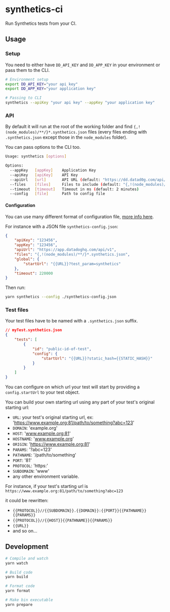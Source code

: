 # synthetics-ci
Run Synthetics tests from your CI.

## Usage

### Setup

You need to either have `DD_API_KEY` and `DD_APP_KEY` in your environment or pass them to the CLI.
```bash
# Environment setup
export DD_API_KEY="your api key"
export DD_APP_KEY="your application key"

# Passing to CLI
synthetics --apiKey "your api key" --appKey "your application key"
```

### API

By default it will run at the root of the working folder and find `{,!(node_modules)/**/}*.synthetics.json` files (every files ending with `.synthetics.json` except those in the `node_modules` folder).

You can pass options to the CLI too.

```bash
Usage: synthetics [options]

Options:
  --appKey   [appKey]    Application Key
  --apiKey   [apiKey]    API Key
  --apiUrl   [url]       API URL (default: "https://dd.datad0g.com/api/v1")
  --files    [files]     Files to include (default: "{,!(node_modules)/**/}*.synthetics.json")
  --timeout  [timeout]   Timeout in ms (default: 2 minutes)
  --config   [file]      Path to config file
```

#### Configuration

You can use many different format of configuration file, [more info here](https://github.com/dominictarr/rc#standards).

For instance with a JSON file `synthetics-config.json`:
```json
{
    "apiKey": "123456",
    "appKey": "123456",
    "apiUrl": "https://app.datadoghq.com/api/v1",
    "files": "{,!(node_modules)/**/}*.synthetics.json",
    "global": {
        "startUrl": "{{URL}}?test_param=synthetics"
    },
    "timeout": 220000
}
```

Then run:

```bash
yarn synthetics --config ./synthetics-config.json
```

### Test files

Your test files have to be named with a `.synthetics.json` suffix.

```json
// myTest.synthetics.json
{
    "tests": [
        {
            "id": "public-id-of-test",
            "config": {
                "startUrl": "{{URL}}?static_hash={{STATIC_HASH}}"
            }
        }
    ]
}
```

You can configure on which url your test will start by providing a `config.startUrl` to your test object.

You can build your own starting url using any part of your test's original starting url:

- `URL`: your test's original starting url, ex: 'https://www.example.org:81/path/to/something?abc=123'
- `DOMAIN`: 'example.org'
- `HOST`: 'www.example.org:81'
- `HOSTNAME`: 'www.example.org'
- `ORIGIN`: 'https://www.example.org:81'
- `PARAMS`: '?abc=123'
- `PATHNAME`: '/path/to/something'
- `PORT`: '81'
- `PROTOCOL`: 'https:'
- `SUBDOMAIN`: 'www'
- any other environment variable.

For instance, if your test's starting url is `https://www.example.org:81/path/to/something?abc=123`

it could be rewritten:
- `{{PROTOCOL}}//{{SUBDOMAIN}}.{{DOMAIN}}:{{PORT}}{{PATHNAME}}{{PARAMS}}`
- `{{PROTOCOL}}//{{HOST}}{{PATHNAME}}{{PARAMS}}`
- `{{URL}}`
- and so on...

## Development

```bash
# Compile and watch
yarn watch

# Build code
yarn build

# Format code
yarn format

# Make bin executable
yarn prepare
```
